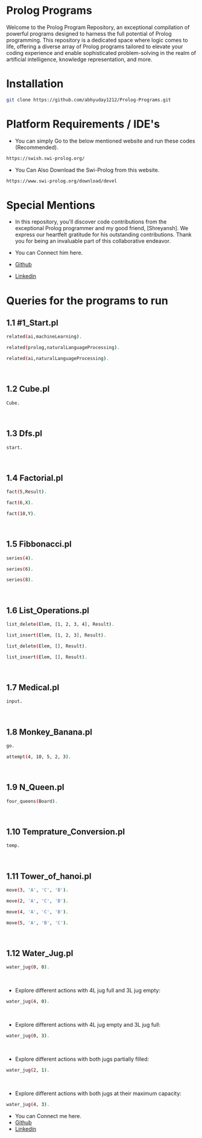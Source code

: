 # Prolog Programs
Welcome to the Prolog Program Repository, an exceptional compilation of powerful programs designed to harness the full potential of Prolog programming. This repository is a dedicated space where logic comes to life, offering a diverse array of Prolog programs tailored to elevate your coding experience and enable sophisticated problem-solving in the realm of artificial intelligence, knowledge representation, and more.

# Installation 

```bash
git clone https://github.com/abhyuday1212/Prolog-Programs.git
```

# Platform Requirements / IDE's

- You can simply Go to the below mentioned website and run these codes (Recommended). 
```bash
https://swish.swi-prolog.org/
```

- You Can Also Download the Swi-Prolog from this website.
```bash
https://www.swi-prolog.org/download/devel
```

# Special Mentions
- In this repository, you'll discover code contributions from the exceptional Prolog programmer and my good friend, [Shreyansh]. We express our heartfelt gratitude for his outstanding contributions. Thank you for being an invaluable part of this collaborative endeavor.

- You can Connect him here.
- [Github](https://github.com/shreeyanshm)
- [Linkedin](https://www.linkedin.com/in/shreeyansh-mittal/)

# Queries for the programs to run


## 1.1 #1_Start.pl
```bash
related(ai,machineLearning).
```

```bash
related(prolog,naturalLanguageProcessing).
```

```bash
related(ai,naturalLanguageProcessing).
```
</br>

## 1.2 Cube.pl
```bash
Cube.
```
</br>

## 1.3 Dfs.pl
```bash
start.
```
</br>

## 1.4 Factorial.pl
```bash
fact(5,Result).
```

```bash
fact(6,X).
```

```bash
fact(10,Y).
```
</br>

## 1.5 Fibbonacci.pl
```bash
series(4).
```

```bash
series(6).
```

```bash
series(8).
```
</br>

## 1.6 List_Operations.pl
```bash
list_delete(Elem, [1, 2, 3, 4], Result).
```

```bash
list_insert(Elem, [1, 2, 3], Result).
```

```bash
list_delete(Elem, [], Result).
```

```bash
list_insert(Elem, [], Result).
```
</br>

## 1.7 Medical.pl
```bash
input.
```
</br>

## 1.8 Monkey_Banana.pl
```bash
go.
```

```bash
attempt(4, 10, 5, 2, 3).
```
</br>

## 1.9 N_Queen.pl
```bash
four_queens(Board).
```
</br>

## 1.10 Temprature_Conversion.pl
```bash
temp.
```
</br>

## 1.11 Tower_of_hanoi.pl
```bash
move(3, 'A', 'C', 'B').
```

```bash
move(2, 'A', 'C', 'B').
```

```bash
move(4, 'A', 'C', 'B').
```

```bash
move(5, 'A', 'B', 'C').
```
</br>

## 1.12 Water_Jug.pl
```bash
water_jug(0, 0).
```
</br>

- Explore different actions with 4L jug full and 3L jug empty:
```bash
water_jug(4, 0).
```
</br>

- Explore different actions with 4L jug empty and 3L jug full:
```bash
water_jug(0, 3).
```
</br>

- Explore different actions with both jugs partially filled:
```bash
water_jug(2, 1).
```
</br>

- Explore different actions with both jugs at their maximum capacity:
```bash
water_jug(4, 3).
```

- You can Connect me here.
- [Github](https://github.com/abhyuday1212/)
- [Linkedin](https://www.linkedin.com/in/abhyuday12/)
